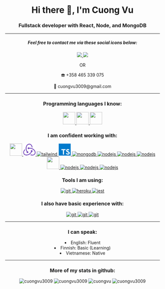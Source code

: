 
<h1 align="center">Hi there 👋, I'm Cuong Vu</h1>
<h3 align="center"> Fullstack developer with React, Node, and MongoDB</h3>

<hr />

<h5 align="center">Feel free to contact me via these social icons below:</h5>

<p align="center">
 
<a href="https://cuong-vu.netlify.app/" target="blank">
<img src="https://img.shields.io/badge/portfolio-0077B5?style=for-the-badge&logo=react&logoColor=white"/>
</a>


 <a href="https://www.linkedin.com/in/cuong-vu-duc/" target="blank">
 <img src="https://img.shields.io/badge/LinkedIn-0077B5?style=for-the-badge&logo=linkedin&logoColor=white"/>
 </a>
 </p>
 
 <p align="center">OR</p>
 <p align="center">☎️ +358 465 339 075 </p>
 <p align="center">📧 cuongvu3009@gmail.com </p>

<hr />

<h3 align="center">Programming languages I know:</h3>

<p align="center"> 
<a href="https://www.w3schools.com/js/" target="_blank" rel="noreferrer"> 
<img src="https://user-images.githubusercontent.com/39565575/186850680-2e7c71e6-6d67-43e5-86bf-e8ae2f16e247.png" width="40" height="40"/> 
</a> 

<a href="https://www.python.org/" target="_blank" rel="noreferrer"> 
<img src="https://www.vectorlogo.zone/logos/python/python-icon.svg" width="40" height="40"/> 
</a> 

<a href="https://www.java.com/en/" target="_blank" rel="noreferrer"> 
<img src="https://www.vectorlogo.zone/logos/java/java-icon.svg" width="40" height="40"/> 
</a> 


<h3 align="center">I am confident working with:</h3>
<p align="center"> 
<a href="https://reactjs.org/" target="_blank" rel="noreferrer"> 
<img src="https://www.vectorlogo.zone/logos/reactjs/reactjs-icon.svg" width="40" height="40"/> 
</a> 

<a href="https://redux.js.org" target="_blank" rel="noreferrer"> 
<img src="https://raw.githubusercontent.com/devicons/devicon/master/icons/redux/redux-original.svg" alt="redux" width="40" height="40"/> 
</a>  

<a href="https://tailwindcss.com/" target="_blank" rel="noreferrer"> 
<img src="https://www.vectorlogo.zone/logos/tailwindcss/tailwindcss-icon.svg" alt="tailwind" width="40" height="40"/> 
</a> 

<a href="https://www.typescriptlang.org/" target="_blank" rel="noreferrer"> 
<img src="https://raw.githubusercontent.com/devicons/devicon/master/icons/typescript/typescript-original.svg" alt="typescript" width="40" height="40"/> 
</a> 

<a href="https://www.mongodb.com/" target="_blank" rel="noreferrer"> 
<img src="https://www.vectorlogo.zone/logos/mongodb/mongodb-icon.svg" alt="mongodb" width="40" height="40"/> 
</a> 

<a href="https://nodejs.org" target="_blank" rel="noreferrer"> 
<img src="https://www.vectorlogo.zone/logos/nodejs/nodejs-icon.svg" alt="nodejs" width="40" height="40"/> 
</a> 

<a href="https://expressjs.com/" target="_blank" rel="noreferrer"> 
<img src="https://img.shields.io/badge/express.js-white?logo=&logoColor=black" alt="nodejs" width="60" height="40"/> 
</a> 

<a href="https://www.postgresql.org/" target="_blank" rel="noreferrer"> 
<img src="https://www.vectorlogo.zone/logos/postgresql/postgresql-vertical.svg" alt="nodejs" width="40" height="40"/> 
</a> 

<a href="https://firebase.google.com/" target="_blank" rel="noreferrer"> 
<img src="https://www.vectorlogo.zone/logos/firebase/firebase-icon.svg" width="40" height="40"/> 
</a> 

<a href="https://aws.amazon.com/" target="_blank" rel="noreferrer"> 
<img src="https://www.vectorlogo.zone/logos/amazon_awslambda/amazon_awslambda-icon.svg" alt="nodejs" width="40" height="40"/>
</a> 

<a href="https://www.docker.com/" target="_blank" rel="noreferrer"> 
<img src="https://www.vectorlogo.zone/logos/docker/docker-icon.svg" alt="nodejs" width="40" height="40"/>
</a> 
 
<a href="https://graphql.org/" target="_blank" rel="noreferrer"> 
<img src="https://www.vectorlogo.zone/logos/graphql/graphql-icon.svg" alt="nodejs" width="40" height="40"/>
</a> 
</p>
 
<h3 align="center">Tools I am using:</h3> 
<p align="center"> 
<a href="https://git-scm.com/" target="_blank" rel="noreferrer"> 
<img src="https://www.vectorlogo.zone/logos/git-scm/git-scm-icon.svg" alt="git" width="40" height="40"/> 
</a> 

<a href="https://heroku.com" target="_blank" rel="noreferrer"> 
<img src="https://www.vectorlogo.zone/logos/heroku/heroku-icon.svg" alt="heroku" width="40" height="40"/> 
</a> 


<a href="https://jestjs.io" target="_blank" rel="noreferrer"> 
<img src="https://www.vectorlogo.zone/logos/jestjsio/jestjsio-icon.svg" alt="jest" width="40" height="40"/> 
</a> 

<h3 align="center">I also have basic experience with:</h3> 
<p align="center"> 

<a href="https://www.djangoproject.com/" target="_blank" rel="noreferrer"> 
<img src="https://www.vectorlogo.zone/logos/djangoproject/djangoproject-ar21.svg" alt="git" width="60" height="40"/> 
</a> 

<a href="https://spring.io/projects/spring-boot" target="_blank" rel="noreferrer"> 
<img src="https://www.vectorlogo.zone/logos/springio/springio-ar21.svg" alt="git" width="67" height="40" /> 
</a> 

<a href="https://angular.io/" target="_blank" rel="noreferrer"> 
<img src="https://www.vectorlogo.zone/logos/angular/angular-icon.svg" alt="git" width="40" height="40"/> 
</a> 
</p>
 
<hr />

<h3 align="center">I can speak:</h3> 
<p align="center"> 
<li align="center"> English: Fluent
<li align="center"> Finnish: Basic (Learning)
<li align="center"> Vietnamese: Native
</p>

<hr />

<h3 align="center">More of my stats in github:</h3> 

<p align="center" >
 
<img src="https://activity-graph.herokuapp.com/graph?username=cuongvu3009&bg_color=ffff&color=000&line=0891b3&point=000&area_color=white&area=true&hide_border=true&custom_title=GitHub%20Commits%20Graph" alt="cuongvu3009" width="600" height="auto" />

<img src="https://github-readme-streak-stats.herokuapp.com/?user=cuongvu3009" alt="cuongvu3009" width="600" height="auto" />
 
<img src="https://github-readme-stats.vercel.app/api/top-langs/?username=cuongvu3009&hide=shell&layout=compact&langs_count=8" alt="cuongvu" width="600" height="auto" />

<img src="https://github-readme-stats.vercel.app/api?username=cuongvu3009&show_icons=true&locale=en" alt="cuongvu3009" width="600" height="auto" />

</p>


